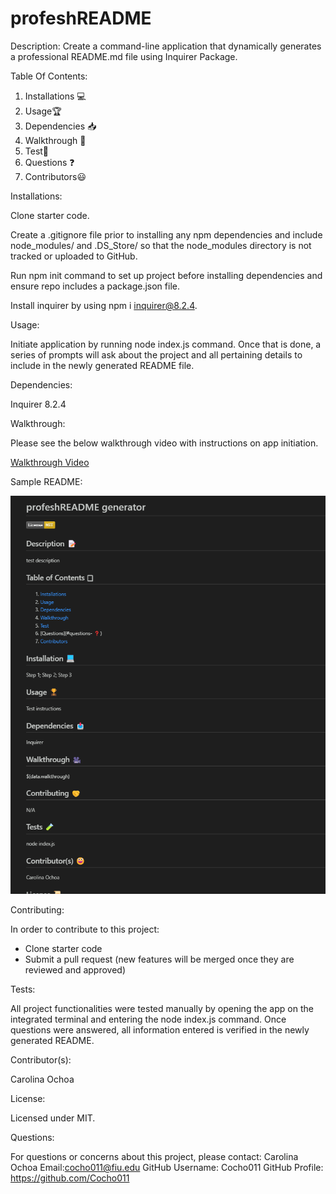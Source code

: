 # profeshREADME

Description: 
Create a command-line application that dynamically generates a professional README.md file using Inquirer Package. 

Table Of Contents: 
1. Installations 💻
2. Usage🏆
3. Dependencies 📥
4. Walkthrough 🎥
4. Test🧪
5. Questions ❓
6. Contributors😃

Installations: 

Clone starter code. 

Create a .gitignore file prior to installing any npm dependencies and include node_modules/ and .DS_Store/ so that the node_modules directory is not tracked or uploaded to GitHub. 

Run npm init command to set up project before installing dependencies and ensure repo includes a package.json file. 

Install inquirer by using npm i inquirer@8.2.4. 

Usage:

Initiate application by running node index.js command. Once that is done, a series of prompts will ask about the project and all pertaining details to include in the newly generated README file. 

Dependencies:

Inquirer 8.2.4

Walkthrough: 

Please see the below walkthrough video with instructions on app initiation.

[Walkthrough Video](https://bootcampspot.instructuremedia.com/embed/83c2fd34-6b85-4d39-830b-4a2de9f66ed1)

Sample README:

![Sample README Image ](image.png)

Contributing:

In order to contribute to this project:
- Clone starter code
- Submit a pull request (new features will be merged once they are reviewed and approved)

Tests:

All project functionalities were tested manually by opening the app on the integrated terminal and entering the node index.js command. Once questions were answered, all information entered is verified in the newly generated README. 

Contributor(s):

Carolina Ochoa

License: 

Licensed under MIT. 

Questions: 

For questions or concerns about this project, please contact:
Carolina Ochoa
Email:cocho011@fiu.edu
GitHub Username: Cocho011
GitHub Profile: https://github.com/Cocho011





